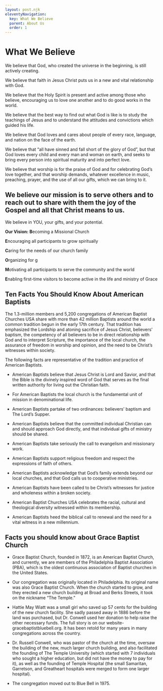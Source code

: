 ```yaml
---
layout: post.njk
eleventyNavigation:
  key: What We Believe
  parent: About Us
  order: 1
---
```


# What We Believe

We believe that God, who created the universe in the beginning, is still actively creating.

We believe that faith in Jesus Christ puts us in a new and vital relationship with God.

We believe that the Holy Spirit is present and active among those who believe, encouraging us to love one another and to do good works in the world.

We believe that the best way to find out what God is like is to study the teachings of Jesus and to understand the attitudes and convictions which guided his life.

We believe that God loves and cares about people of every race, language, and nation on the face of the earth.

We believe that “all have sinned and fall short of the glory of God”, but that God loves every child and every man and woman on earth, and seeks to bring every person into spiritual maturity and into perfect love.

We believe that worship is for the praise of God and for celebrating God’s love together, and that worship demands, whatever excellence in music, preaching, prayer, and the use of all our gifts, which we can bring to it.

## We believe our mission is to serve others and to reach out to share with them the joy of the Gospel and all that Christ means to us.

We believe in YOU, your gifts, and your potential.

**Our Vision:**
**B**ecoming a Missional Church

**E**ncouraging all participants to grow spiritually

**C**aring for the needs of our church family

**O**rganizing for g

**M**otivating all participants to serve the community and the world

**E**nabling first-time visitors to become active in the life and ministry of Grace

## Ten Facts You Should Know About American Baptists

The 1.3-million members and 5,200 congregations of American Baptist Churches USA share with more than 42 million Baptists around the world a common tradition begun in the early 17th century. That tradition has emphasized the Lordship and atoning sacrifice of Jesus Christ, believers’ baptism, the competency of all believers to be in direct relationship with God and to interpret Scripture, the importance of the local church, the assurance of freedom in worship and opinion, and the need to be Christ’s witnesses within society.

The following facts are representative of the tradition and practice of American Baptists.

- American Baptists believe that Jesus Christ is Lord and Savior, and that the Bible is the divinely inspired word of God that serves as the final written authority for living out the Christian faith.

- For American Baptists the local church is the fundamental unit of mission in denominational life.

- American Baptists partake of two ordinances: believers’ baptism and The Lord’s Supper.

- American Baptists believe that the committed individual Christian can and should approach God directly, and that individual gifts of ministry should be shared.

- American Baptists take seriously the call to evangelism and missionary work.

- American Baptists support religious freedom and respect the expressions of faith of others.

- American Baptists acknowledge that God’s family extends beyond our local churches, and that God calls us to cooperative ministries.

- American Baptists have been called to be Christ’s witnesses for justice and wholeness within a broken society.

- American Baptist Churches USA celebrates the racial, cultural and theological diversity witnessed within its membership.

- American Baptists heed the biblical call to renewal and the need for a vital witness in a new millennium.

## Facts you should know about Grace Baptist Church

- Grace Baptist Church, founded in 1872, is an American Baptist Church, and currently, we are members of the Philadelphia Baptist Association (PBA), which is the oldest continuous association of Baptist churches in the United States.

- Our congregation was originally located in Philadelphia. Its original name was also Grace Baptist Church. When the church started to grow, and they erected a new church building at Broad and Berks Streets, it took on the nickname “The Temple.”

- Hattie May Wiatt was a small girl who saved up 57 cents for the building of the new church facility. She sadly passed away in 1886 before the land was purchased, but Dr. Conwell used her donation to help raise the other necessary funds. The full story is on our website- gracebaptistbluebell.org. It has been retold for many years in many congregations across the country.

- Dr. Russell Conwell, who was pastor of the church at the time, oversaw the building of the new, much larger church building, and also facilitated the founding of The Temple University (which started with 7 individuals who sought a higher education, but did not have the money to pay for it), as well as the founding of Temple Hospital (the small Samaritan, Garretson, and Greatheart hospitals were merged to form one larger hospital).

- The congregation moved out to Blue Bell in 1975.
